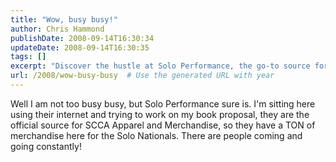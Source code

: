 ```yaml
---
title: "Wow, busy busy!"
author: Chris Hammond
publishDate: 2008-09-14T16:30:34
updateDate: 2008-09-14T16:30:35
tags: []
excerpt: "Discover the hustle at Solo Performance, the go-to source for SCCA apparel and merchandise at Solo Nationals. Get the inside scoop on the action here!"
url: /2008/wow-busy-busy  # Use the generated URL with year
---
```

<p>Well I am not too busy busy, but Solo Performance sure is. I'm sitting here using their internet and trying to work on my book proposal, they are the official source for SCCA Apparel and Merchandise, so they have a TON of merchandise here for the Solo Nationals. There are people coming and going constantly!</p>

